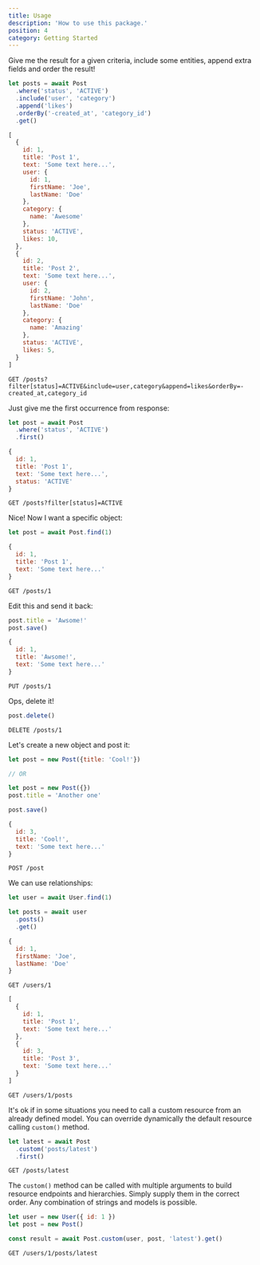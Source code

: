 ```yaml
---
title: Usage
description: 'How to use this package.'
position: 4
category: Getting Started
---
```


Give me the result for a given criteria, include some entities, append extra fields and order the result!

<code-group>
  <code-block label="Request" active>

  ```js
  let posts = await Post
    .where('status', 'ACTIVE')
    .include('user', 'category')
    .append('likes')
    .orderBy('-created_at', 'category_id')  
    .get()
  ```

  </code-block>
  <code-block label="Response">

  ```js
  [
    {
      id: 1,
      title: 'Post 1',
      text: 'Some text here...',
      user: {
        id: 1,
        firstName: 'Joe',
        lastName: 'Doe'
      },
      category: {
        name: 'Awesome'
      },
      status: 'ACTIVE',
      likes: 10,
    },
    {
      id: 2,
      title: 'Post 2',
      text: 'Some text here...',
      user: {
        id: 2,
        firstName: 'John',
        lastName: 'Doe'
      },
      category: {
        name: 'Amazing'
      },
      status: 'ACTIVE',
      likes: 5,
    } 
  ]
  ```

  </code-block>
  <code-block label="Query">

  ```http request
  GET /posts?filter[status]=ACTIVE&include=user,category&append=likes&orderBy=-created_at,category_id
  ```

  </code-block>
</code-group>

Just give me the first occurrence from response:

<code-group>
  <code-block Label="Request" active>

  ```js
  let post = await Post
    .where('status', 'ACTIVE')
    .first()
  ```

  </code-block>
  <code-block Label="Response">

  ```js
  {
    id: 1,
    title: 'Post 1',
    text: 'Some text here...',
    status: 'ACTIVE'
  }
  ```

  </code-block>
  <code-block Label="Query">

  ```http request
  GET /posts?filter[status]=ACTIVE
  ```

  </code-block>
</code-group>

Nice! Now I want a specific object:

<code-group>
  <code-block Label="Request" active>

  ```js
  let post = await Post.find(1)
  ```

  </code-block>
  <code-block Label="Response">

  ```js
  {
    id: 1,
    title: 'Post 1',
    text: 'Some text here...'
  }
  ```

  </code-block>
  <code-block Label="Query">

  ```http request
  GET /posts/1
  ```

  </code-block>
</code-group>

Edit this and send it back:

<code-group>
  <code-block Label="Request" active>

  ```js
  post.title = 'Awsome!'
  post.save()
  ```

  </code-block>
  <code-block Label="Response">

  ```js
  {
    id: 1,
    title: 'Awsome!',
    text: 'Some text here...'
  }
  ```

  </code-block>
  <code-block Label="Query">

  ```http request
  PUT /posts/1
  ```

  </code-block>
</code-group>

Ops, delete it!

<code-group>
  <code-block Label="Request" active>

  ```js
  post.delete()
  ```

  </code-block>
  <code-block Label="Query">

  ```http request
  DELETE /posts/1
  ```

  </code-block>
</code-group>

Let's create a new object and post it:

<code-group>
  <code-block Label="Request" active>

  ```js
  let post = new Post({title: 'Cool!'})
  
  // OR
  
  let post = new Post({})
  post.title = 'Another one'

  post.save()
  ```

  </code-block>
  <code-block Label="Response">

  ```js
  {
    id: 3,
    title: 'Cool!',
    text: 'Some text here...'
  }
  ```

  </code-block>
  <code-block Label="Query">

  ```http request
  POST /post
  ```

  </code-block>
</code-group>

We can use relationships:

<code-group>
  <code-block Label="Request" active>

  ```js
  let user = await User.find(1)

  let posts = await user
    .posts()
    .get()
  ```

  </code-block>
  <code-block Label="User Response">

  ```js
  {
    id: 1,
    firstName: 'Joe',
    lastName: 'Doe'
  }
  ```

  </code-block>
  <code-block Label="User Query">

  ```http request
  GET /users/1
  ```

  </code-block>
  <code-block Label="Posts Response">

  ```js
  [
    {
      id: 1,
      title: 'Post 1',
      text: 'Some text here...'
    },
    {
      id: 3,
      title: 'Post 3',
      text: 'Some text here...'
    } 
  ]
  ```

  </code-block>
  <code-block Label="Posts Query">

  ```http request
  GET /users/1/posts
  ```

  </code-block>
</code-group>

It's ok if in some situations you need to call a custom resource from an already defined model. You can override dynamically the default resource calling `custom()` method.

<code-group>
  <code-block Label="Request" active>

  ```js
  let latest = await Post
    .custom('posts/latest')
    .first()  
  ```

  </code-block>
  <code-block Label="Query">

  ```http request
  GET /posts/latest
  ```

  </code-block>
</code-group>

The `custom()` method can be called with multiple arguments to build
resource endpoints and hierarchies. Simply supply them in the correct order.
Any combination of strings and models is possible.

<code-group>
  <code-block Label="Request" active>

  ```js
  let user = new User({ id: 1 })
  let post = new Post()

  const result = await Post.custom(user, post, 'latest').get()
  ```

  </code-block>
  <code-block Label="Query">

  ```http request
  GET /users/1/posts/latest
  ```

  </code-block>
</code-group>
